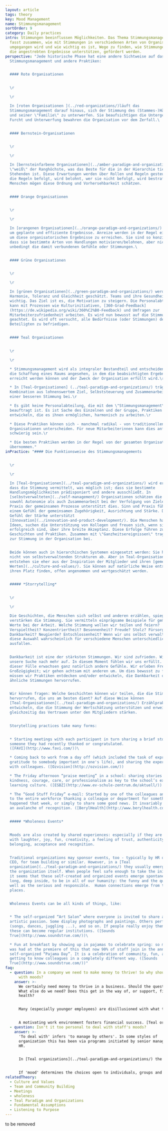 ```yaml
---
layout: article
tags: theory
key: Mood Management
name: Stimmungsmanagement
sortOrder: 9
category: Daily practices
intro: Stimmungen beeinflussen Möglichkeiten. Das Thema Stimmungsmanagement
  fasst zusammen, wie mit Stimmungen in verschiedenen Arten von Organisationen
  umgegangen wird und wie wichtig es ist, Wege zu finden, wie Stimmungen, die
  die angestrebten Ergebnisse unterstützen, gefördert werden.
perspective: "Jede historische Phase hat eine andere Sichtweise auf das
  Stimmungsmanagement und andere Praktiken:


  #### Rote Organisationen


  \r

  \r

  In [roten Organisationen ](../red-organizations/)läuft das
  Stimmungsmanagement darauf hinaus, sich der Stimmung des (Stammes-)Häuptlings
  und seiner \"Familie\" zu unterwerfen. Sie beaufsichtigen die Untergebenen.
  Furcht und Unterwerfung bewahren die Organisation vor dem Zerfall.\ 


  #### Bernstein-Organisationen


  \r

  \r

  In [bernsteinfarbene Organisationen](../amber-paradigm-and-organizations/)
  \"weiß\" der Ranghöchste, was das Beste für die in der Hierarchie tiefer
  Stehenden ist. Diese Erwartungen werden über Rollen und Regeln gesteuert. Wer
  die Regeln befolgt, wird belohnt, wer sie nicht befolgt, wird bestraft. Die
  Menschen mögen diese Ordnung und Vorhersehbarkeit schätzen.


  #### Orange Organisationen


  \r

  \r

  In [orangenen Organisationen](../orange-paradigm-and-organizations/) geht es
  um geplante und effiziente Ergebnisse. Anreize werden in der Regel eingesetzt,
  um diese organisatorischen Ergebnisse zu erreichen. Sie sind so konzipiert,
  dass sie bestimmte Arten von Handlungen motivieren/belohnen, aber nicht
  unbedingt die damit verbundenen Gefühle oder Stimmungen.\ 


  #### Grüne Organisationen


  \r

  \r

  In [grünen Organisationen](../green-paradigm-and-organizations/) werden
  Harmonie, Toleranz und Gleichheit geschätzt. Teams und ihre Gesundheit sind
  wichtig. Das Ziel ist es, die Motivation zu steigern. Die Personalabteilung
  kann mit Prozessen wie Kulturinitiativen, [360-Grad-Feedback]
  (https://de.wikipedia.org/wiki/360%C2%B0-Feedback) und Umfragen zur
  Mitarbeiterzufriedenheit arbeiten. Es wird nun bewusst auf die Stimmung
  geachtet. Es wird oft versucht, alle Bedürfnisse (oder Stimmungen) der
  Beteiligten zu befriedigen.


  #### Teal Organisationen


  \r

  \r

  * Stimmungsmanagement wird als integraler Bestandteil und entscheidend für
  die Schaffung eines Raums angesehen, in dem die beabsichtigten Ergebnisse
  erreicht werden können und der Zweck der Organisation erfüllt wird.\r

  * In [Teal-Organisationen] (../teal-paradigm-and-organizations/) trägt die
  Kombination aus lohnenswertem Ziel, Selbststeuerung und Zusammenarbeit zu
  einer besseren Stimmung bei.\r

  * Es gibt keine Personalabteilung, die mit dem \"Stimmungsmanagement\"
  beauftragt ist. Es ist Sache des Einzelnen und der Gruppe, Praktiken zu
  entwickeln, die es ihnen ermöglichen, harmonisch zu arbeiten.\r

  * Diese Praktiken können sich - manchmal radikal - von traditionellen
  Organisationen unterscheiden. Für neue Mitarbeiterinnen kann dies anfangs
  schwierig sein.\r

  * Die besten Praktiken werden in der Regel von der gesamten Organisation
  übernommen."
inPractice: "#### Die Funktionsweise des Stimmungsmanagements


  \r

  \r

  In [Teal-Organisationen](../teal-paradigm-and-organizations/) wird erkannt,
  dass die Stimmung vermittelt, was möglich ist; dass sie bestimmte
  Handlungsmöglichkeiten prädisponiert und andere ausschließt. In
  [selbstverwalteten](../self-management/) Organisationen schätzen die Menschen
  sowohl Autonomie als auch Zusammenarbeit bei der Verfolgung von Zielen. Die
  Praxis der gemeinsamen Prozesse unterstützt dies. Sinn und Praxis führen zu
  einem Gefühl der gemeinsamen Zugehörigkeit, Ausrichtung und Stärke. Dieses
  Gefühl der Stärke unterstützt
  [Innovation](../innovation-and-product-development/). Die Menschen haben
  Ideen, suchen die Unterstützung von Kollegen und freuen sich, wenn sie
  erfolgreich sind, über ihre breite Akzeptanz. Diese Erfolge führen zu
  Geschichten und Praktiken. Zusammen mit \"Ganzheitsereignissen\" tragen diese
  zur Stimmung in der Organisation bei.


  Beide können auch in hierarchischen Systemen eingesetzt werden: Sie hängen
  nicht von selbstverwaltenden Strukturen ab. Aber in Teal-Organisationen
  entstehen sie eher aus der Inspiration der Mitglieder und ihren [gemeinsamen
  Werten](../culture-and-values/). Sie können auf natürliche Weise entstehen,
  ihren Platz finden, offen angenommen und wertgeschätzt werden.


  ##### *Storrytelling*


  \r

  \r

  Die Geschichten, die Menschen sich selbst und anderen erzählen, spiegeln und
  verstärken die Stimmung. Sie vermitteln einprägsame Beispiele für gemeinsame
  Werte bei der Arbeit. Welche Stimmung wollen wir teilen und feiern?
  Verspieltheit? Konzentriertheit? Besonnenheit? Freude? Stolz? Fürsorge?
  Dankbarkeit? Neugierde? Entschlossenheit? Wenn wir uns selbst verwalten, wird
  diese Auswahl wahrscheinlich für verschiedene Menschen unterschiedlich
  ausfallen.


  Dankbarkeit ist eine der stärksten Stimmungen. Wir sind zufrieden. Wir geben
  unsere Suche nach mehr auf. In diesem Moment fühlen wir uns erfüllt. Aus
  dieser Fülle erwachsen ganz natürlich andere Gefühle. Wir erleben Freude und
  Großzügigkeit; wir gehen achtsam mit anderen um. Um dies bewusst zu fördern,
  müssen wir Praktiken entdecken und/oder entwickeln, die Dankbarkeit oder
  ähnliche Stimmungen hervorrufen.


  Wir können fragen: Welche Geschichten können wir teilen, die die Stimmung
  hervorrufen, die uns am besten dient? Auf diese Weise können
  [Teal-Organisationen](../teal-paradigm-and-organizations/) Erzählpraktiken
  entwickeln, die die Stimmung der Wertschätzung unterstützen und erweitern und
  gleichzeitig das Vertrauen unter den Mitgliedern stärken.


  Storytelling practices take many forms:


  * Starting meetings with each participant in turn sharing a brief story of
  someone they had recently thanked or congratulated.
  ([FAVI](http://www.favi.com/))\ 

  * Coming back to work from a day off (which included the task of expressing
  gratitude to somebody important in one's life), and sharing the experience
  with colleagues. ([Ozvision](http://ozvision.com/))

  * The Friday afternoon “praise meeting” in a school: sharing stories of
  kindness, courage, care, or professionalism as key to the school’s exceptional
  learning culture. ([ESBZ](http://www.ev-schule-zentrum.de/aktuell/))

  * The “Good Stuff Friday” e-mail: Started by one of the colleagues and sent
  to the entire workforce thanking a colleague or department for something that
  happened that week, or simply to share some good news. It invariably triggers
  an avalanche of recognition. ([BerylHealth](http://www.berylhealth.com/))


  ##### *Wholeness Events*


  Moods are also created by shared experiences: especially if they are filled
  with laughter, joy, fun, creativity, a feeling of trust, authenticity,
  belonging, acceptance and recognition.


  Traditional organizations may sponsor events, too - typically by HR or the
  CEO, for team building or similar. However, in a [Teal
  organization](../teal-paradigm-and-organizations/) they usually emerge out of
  the organization itself. When people feel safe enough to take the initiative,
  it seems that these self-created and organized events emerge spontaneously. We
  long, deep inside, to be in all of our humanity: the funny and the quirky, as
  well as the serious and responsible.  Human connections emerge from these
  places.


  Wholeness Events can be all kinds of things, like:


  * The self-organized “Art Salon” where everyone is invited to share an
  artistic passion. Some display photographs and paintings. Others perform
  (songs, dances, juggling ...), and so on. If people really enjoy themselves,
  these can become regular institutions. ([Sounds
  True](http://www.soundstrue.com/))\ 

  * Fun at breakfast by showing up in pajamas to celebrate spring: so much fun
  was had at the premiere of this that now 90% of staff join in the annual
  self-organized “Pajama Day”. It is a celebration of community, fun, and
  getting to know colleagues in a completely different way. ([Sounds
  True](http://www.soundstrue.com/))"
faq:
  - question: In a company we need to make money to thrive! So why should we bother
      with moods?
    answer: >-
      We certainly need money to thrive in a business. Should the questions be:
      What else do we need? Does this get in the way of, or support, financial
      health? 


      Many (especially younger employees) are disillusioned with what they perceive as an excessive focus on money; especially when it manifests as greed. The result is a widespread disengagement evident in surveys by [Gallup ](http://www.gallup.com/services/169328/q12-employee-engagement.aspx)and others. 


      A motivating work environment fosters financial success. [Teal organizations](../teal-paradigm-and-organizations/) offer this via more autonomy and more community in pursuit of worthwhile purpose. These are clear motivators. They elevate 'mood'; they foster engagement; which in turn can correlate with financial health.
  - question: Isn't it too personal to deal with staff's moods?
    answer: >-
      'To deal with' infers 'to manage by others'. In some styles of
      organization this has been via programs initiated by senior management or
      HR.


      In [Teal organizations](../teal-paradigm-and-organizations/) the practices that support elevated mood are often initiated by members and have optional participation. If staff can 'manage' their own practices, then the risk of being 'too personal' diminishes. It is fair to say, however, that new staff--especially senior ones--can find the move to a mood-sensitive organization difficult. This is a choice to be explored carefully during joining discussions.


      If 'mood' determines the choices open to individuals, groups and organizations, it still ranks as an important consideration.
relatedTheory:
  - Culture and Values
  - Team and Community Building
  - Meetings
  - wholeness
  - Teal Paradigm and Organizations
  - Fundamental Assumptions
  - Listening to Purpose
---
```

to be removed